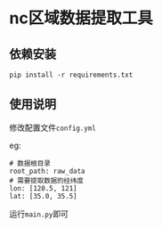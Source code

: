 # nc区域数据提取工具

## 依赖安装

`pip install -r requirements.txt`

## 使用说明

修改配置文件`config.yml`

eg:
```
# 数据根目录
root_path: raw_data
# 需要提取数据的经纬度
lon: [120.5, 121]
lat: [35.0, 35.5]
```
 
运行`main.py`即可
